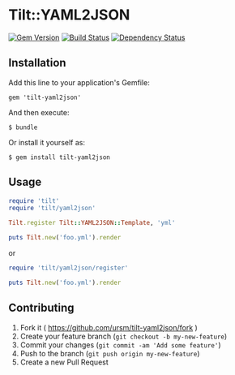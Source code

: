 # Tilt::YAML2JSON

[![Gem Version](https://badge.fury.io/rb/tilt-yaml2json.svg)](http://badge.fury.io/rb/tilt-yaml2json)
[![Build Status](https://travis-ci.org/ursm/tilt-yaml2json.svg?branch=master)](https://travis-ci.org/ursm/tilt-yaml2json)
[![Dependency Status](https://gemnasium.com/ursm/tilt-yaml2json.svg)](https://gemnasium.com/ursm/tilt-yaml2json)

## Installation

Add this line to your application's Gemfile:

    gem 'tilt-yaml2json'

And then execute:

    $ bundle

Or install it yourself as:

    $ gem install tilt-yaml2json

## Usage

``` ruby
require 'tilt'
require 'tilt/yaml2json'

Tilt.register Tilt::YAML2JSON::Template, 'yml'

puts Tilt.new('foo.yml').render
```

or

``` ruby
require 'tilt/yaml2json/register'

puts Tilt.new('foo.yml').render
```

## Contributing

1. Fork it ( https://github.com/ursm/tilt-yaml2json/fork )
2. Create your feature branch (`git checkout -b my-new-feature`)
3. Commit your changes (`git commit -am 'Add some feature'`)
4. Push to the branch (`git push origin my-new-feature`)
5. Create a new Pull Request
